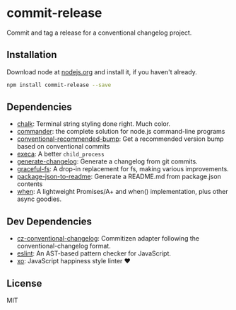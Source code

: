 # commit-release 

Commit and tag a release for a conventional changelog project.

## Installation

Download node at [nodejs.org](http://nodejs.org) and install it, if you haven't already.

```sh
npm install commit-release --save
```



## Dependencies

- [chalk](https://github.com/chalk/chalk): Terminal string styling done right. Much color.
- [commander](https://github.com/tj/commander.js): the complete solution for node.js command-line programs
- [conventional-recommended-bump](https://github.com/conventional-changelog/conventional-recommended-bump): Get a recommended version bump based on conventional commits
- [execa](https://github.com/sindresorhus/execa): A better `child_process`
- [generate-changelog](https://github.com/lob/generate-changelog): Generate a changelog from git commits.
- [graceful-fs](https://github.com/isaacs/node-graceful-fs): A drop-in replacement for fs, making various improvements.
- [package-json-to-readme](https://github.com/zeke/package-json-to-readme): Generate a README.md from package.json contents
- [when](https://github.com/cujojs/when): A lightweight Promises/A+ and when() implementation, plus other async goodies.

## Dev Dependencies

- [cz-conventional-changelog](https://github.com/commitizen/cz-conventional-changelog): Commitizen adapter following the conventional-changelog format.
- [eslint](https://github.com/eslint/eslint): An AST-based pattern checker for JavaScript.
- [xo](https://github.com/sindresorhus/xo): JavaScript happiness style linter ❤️


## License

MIT
